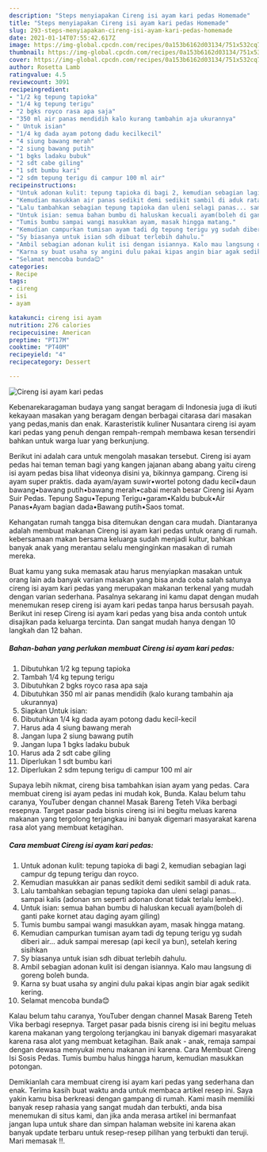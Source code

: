```yaml
---
description: "Steps menyiapakan Cireng isi ayam kari pedas Homemade"
title: "Steps menyiapakan Cireng isi ayam kari pedas Homemade"
slug: 293-steps-menyiapakan-cireng-isi-ayam-kari-pedas-homemade
date: 2021-01-14T07:55:42.617Z
image: https://img-global.cpcdn.com/recipes/0a153b6162d03134/751x532cq70/cireng-isi-ayam-kari-pedas-foto-resep-utama.jpg
thumbnail: https://img-global.cpcdn.com/recipes/0a153b6162d03134/751x532cq70/cireng-isi-ayam-kari-pedas-foto-resep-utama.jpg
cover: https://img-global.cpcdn.com/recipes/0a153b6162d03134/751x532cq70/cireng-isi-ayam-kari-pedas-foto-resep-utama.jpg
author: Rosetta Lamb
ratingvalue: 4.5
reviewcount: 3091
recipeingredient:
- "1/2 kg tepung tapioka"
- "1/4 kg tepung terigu"
- "2 bgks royco rasa apa saja"
- "350 ml air panas mendidih kalo kurang tambahin aja ukurannya"
- " Untuk isian"
- "1/4 kg dada ayam potong dadu kecilkecil"
- "4 siung bawang merah"
- "2 siung bawang putih"
- "1 bgks ladaku bubuk"
- "2 sdt cabe giling"
- "1 sdt bumbu kari"
- "2 sdm tepung terigu di campur 100 ml air"
recipeinstructions:
- "Untuk adonan kulit: tepung tapioka di bagi 2, kemudian sebagian lagi campur dg tepung terigu dan royco."
- "Kemudian masukkan air panas sedikit demi sedikit sambil di aduk rata."
- "Lalu tambahkan sebagian tepung tapioka dan uleni selagi panas... sampai kalis (adonan sm seperti adonan donat tidak terlalu lembek)."
- "Untuk isian: semua bahan bumbu di haluskan kecuali ayam(boleh di ganti pake kornet atau daging ayam giling)"
- "Tumis bumbu sampai wangi masukkan ayam, masak hingga matang."
- "Kemudian campurkan tumisan ayam tadi dg tepung terigu yg sudah diberi air... aduk sampai meresap (api kecil ya bun), setelah kering sisihkan"
- "Sy biasanya untuk isian sdh dibuat terlebih dahulu."
- "Ambil sebagian adonan kulit isi dengan isiannya. Kalo mau langsung di goreng boleh bunda."
- "Karna sy buat usaha sy angini dulu pakai kipas angin biar agak sedikit kering."
- "Selamat mencoba bunda😊"
categories:
- Recipe
tags:
- cireng
- isi
- ayam

katakunci: cireng isi ayam 
nutrition: 276 calories
recipecuisine: American
preptime: "PT17M"
cooktime: "PT40M"
recipeyield: "4"
recipecategory: Dessert

---
```



![Cireng isi ayam kari pedas](https://img-global.cpcdn.com/recipes/0a153b6162d03134/751x532cq70/cireng-isi-ayam-kari-pedas-foto-resep-utama.jpg)

Kebenarekaragaman budaya yang sangat beragam di Indonesia juga di ikuti kekayaan masakan yang beragam dengan berbagai citarasa dari masakan yang pedas,manis dan enak. Karasteristik kuliner Nusantara cireng isi ayam kari pedas yang penuh dengan rempah-rempah membawa kesan tersendiri bahkan untuk warga luar yang berkunjung.


Berikut ini adalah cara untuk mengolah masakan tersebut. Cireng isi ayam pedas hai teman teman bagi yang kangen jajanan abang abang yaitu cireng isi ayam pedas bisa lihat videonya disini ya, bikinnya gampang. Cireng isi ayam super praktis. dada ayam/ayam suwir•wortel potong dadu kecil•daun bawang•bawang putih•bawang merah•cabai merah besar Cireng isi Ayam Suir Pedas. Tepung Sagu•Tepung Terigu•garam•Kaldu bubuk•Air Panas•Ayam bagian dada•Bawang putih•Saos tomat.

Kehangatan rumah tangga bisa ditemukan dengan cara mudah. Diantaranya adalah membuat makanan Cireng isi ayam kari pedas untuk orang di rumah. kebersamaan makan bersama keluarga sudah menjadi kultur, bahkan banyak anak yang merantau selalu menginginkan masakan di rumah mereka.

Buat kamu yang suka memasak atau harus menyiapkan masakan untuk orang lain ada banyak varian masakan yang bisa anda coba salah satunya cireng isi ayam kari pedas yang merupakan makanan terkenal yang mudah dengan varian sederhana. Pasalnya sekarang ini kamu dapat dengan mudah menemukan resep cireng isi ayam kari pedas tanpa harus bersusah payah.
Berikut ini resep Cireng isi ayam kari pedas yang bisa anda contoh untuk disajikan pada keluarga tercinta. Dan sangat mudah hanya dengan 10 langkah dan 12 bahan.


<!--inarticleads1-->

##### Bahan-bahan yang perlukan membuat Cireng isi ayam kari pedas:

1. Dibutuhkan 1/2 kg tepung tapioka
1. Tambah 1/4 kg tepung terigu
1. Dibutuhkan 2 bgks royco rasa apa saja
1. Dibutuhkan 350 ml air panas mendidih (kalo kurang tambahin aja ukurannya)
1. Siapkan  Untuk isian:
1. Dibutuhkan 1/4 kg dada ayam potong dadu kecil-kecil
1. Harus ada 4 siung bawang merah
1. Jangan lupa 2 siung bawang putih
1. Jangan lupa 1 bgks ladaku bubuk
1. Harus ada 2 sdt cabe giling
1. Diperlukan 1 sdt bumbu kari
1. Diperlukan 2 sdm tepung terigu di campur 100 ml air


Supaya lebih nikmat, cireng bisa tambahkan isian ayam yang pedas. Cara membuat cireng isi ayam pedas ini mudah kok, Bunda. Kalau belum tahu caranya, YouTuber dengan channel Masak Bareng Teteh Vika berbagi resepnya. Target pasar pada bisnis cireng isi ini begitu meluas karena makanan yang tergolong terjangkau ini banyak digemari masyarakat karena rasa alot yang membuat ketagihan. 

<!--inarticleads2-->

##### Cara membuat  Cireng isi ayam kari pedas:

1. Untuk adonan kulit: tepung tapioka di bagi 2, kemudian sebagian lagi campur dg tepung terigu dan royco.
1. Kemudian masukkan air panas sedikit demi sedikit sambil di aduk rata.
1. Lalu tambahkan sebagian tepung tapioka dan uleni selagi panas... sampai kalis (adonan sm seperti adonan donat tidak terlalu lembek).
1. Untuk isian: semua bahan bumbu di haluskan kecuali ayam(boleh di ganti pake kornet atau daging ayam giling)
1. Tumis bumbu sampai wangi masukkan ayam, masak hingga matang.
1. Kemudian campurkan tumisan ayam tadi dg tepung terigu yg sudah diberi air... aduk sampai meresap (api kecil ya bun), setelah kering sisihkan
1. Sy biasanya untuk isian sdh dibuat terlebih dahulu.
1. Ambil sebagian adonan kulit isi dengan isiannya. Kalo mau langsung di goreng boleh bunda.
1. Karna sy buat usaha sy angini dulu pakai kipas angin biar agak sedikit kering.
1. Selamat mencoba bunda😊


Kalau belum tahu caranya, YouTuber dengan channel Masak Bareng Teteh Vika berbagi resepnya. Target pasar pada bisnis cireng isi ini begitu meluas karena makanan yang tergolong terjangkau ini banyak digemari masyarakat karena rasa alot yang membuat ketagihan. Baik anak - anak, remaja sampai dengan dewasa menyukai menu makanan ini karena. Cara Membuat Cireng Isi Sosis Pedas. Tumis bumbu halus hingga harum, kemudian masukkan potongan. 

Demikianlah cara membuat cireng isi ayam kari pedas yang sederhana dan enak. Terima kasih buat waktu anda untuk membaca artikel resep ini. Saya yakin kamu bisa berkreasi dengan gampang di rumah. Kami masih memiliki banyak resep rahasia yang sangat mudah dan terbukti, anda bisa menemukan di situs kami, dan jika anda merasa artikel ini bermanfaat jangan lupa untuk share dan simpan halaman website ini karena akan banyak update terbaru untuk resep-resep pilihan yang terbukti dan teruji. Mari memasak !!. 
